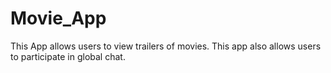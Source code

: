 # Movie_App
This App allows users to view trailers of movies. This app also allows users to participate in global chat.

